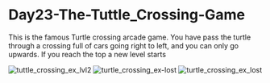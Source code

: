 # Day23-The-Tuttle_Crossing-Game
This is the famous Turtle crossing arcade game. You have pass the turtle through a crossing full of cars going right to left, and you can only go upwards. If you reach the top a new level starts

![tuttle_crossing_ex_lvl2](https://user-images.githubusercontent.com/86790253/230641521-d38c43c3-572e-438c-b6cd-b857770946ce.gif)
![turtle_crossing_ex-lost](https://user-images.githubusercontent.com/86790253/230641532-98754fe0-4b40-4b23-b830-8cb59001925f.gif)
![turtle_crossing_ex_lost](https://user-images.githubusercontent.com/86790253/230641543-d23e4d48-9fae-4585-b535-8bbd4251fde5.gif)
